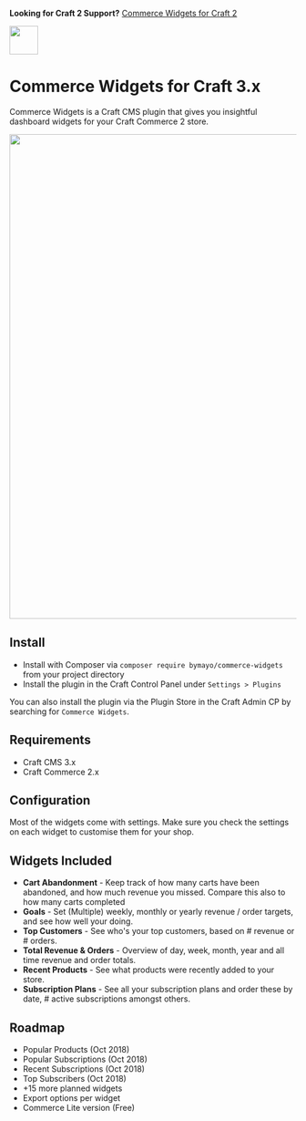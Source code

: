 **Looking for Craft 2 Support?** [Commerce Widgets for Craft 2](https://github.com/bymayo/craft-commerce-widgets/tree/craft-2)

<img src="https://raw.githubusercontent.com/bymayo/commerce-widgets/master/resources/icon.png" width="50">

# Commerce Widgets for Craft 3.x

Commerce Widgets is a Craft CMS plugin that gives you insightful dashboard widgets for your Craft Commerce 2 store.

<img src="https://raw.githubusercontent.com/bymayo/commerce-widgets/master/resources/screenshot.jpg" width="850">

## Install

- Install with Composer via `composer require bymayo/commerce-widgets` from your project directory
- Install the plugin in the Craft Control Panel under `Settings > Plugins`

You can also install the plugin via the Plugin Store in the Craft Admin CP by searching for `Commerce Widgets`.

## Requirements

- Craft CMS 3.x
- Craft Commerce 2.x

## Configuration

Most of the widgets come with settings. Make sure you check the settings on each widget to customise them for your shop.

## Widgets Included

- **Cart Abandonment** - Keep track of how many carts have been abandoned, and how much revenue you missed. Compare this also to how many carts completed
- **Goals** - Set (Multiple) weekly, monthly or yearly revenue / order targets, and see how well your doing.
- **Top Customers** - See who's your top customers, based on # revenue or # orders.
- **Total Revenue & Orders** - Overview of day, week, month, year and all time revenue and order totals. 
- **Recent Products** - See what products were recently added to your store.
- **Subscription Plans** - See all your subscription plans and order these by date, # active subscriptions amongst others.

## Roadmap

- Popular Products (Oct 2018)
- Popular Subscriptions (Oct 2018)
- Recent Subscriptions (Oct 2018)
- Top Subscribers (Oct 2018)
- +15 more planned widgets
- Export options per widget
- Commerce Lite version (Free)
